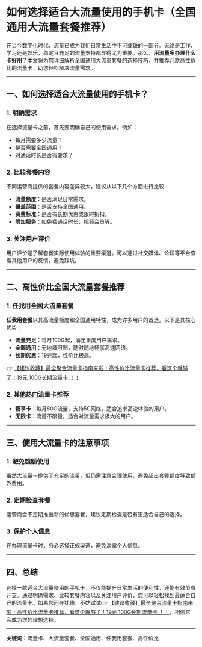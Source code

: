# 如何选择适合大流量使用的手机卡（全国通用大流量套餐推荐）

在当今数字化时代，流量已成为我们日常生活中不可或缺的一部分。无论是工作、学习还是娱乐，稳定且充足的流量支持都显得尤为重要。那么，**用流量多办理什么卡好用**？本文将为您详细解析全国通用大流量套餐的选择技巧，并推荐几款高性价比的流量卡，助您轻松解决流量需求。

---

## 一、如何选择适合大流量使用的手机卡？

### 1. 明确需求
在选择流量卡之前，首先要明确自己的使用需求。例如：
- 每月需要多少流量？
- 是否需要全国通用？
- 对通话时长是否有要求？

### 2. 比较套餐内容
不同运营商提供的套餐内容差异较大，建议从以下几个方面进行比较：
- **流量额度**：是否满足日常需求。
- **覆盖范围**：是否支持全国通用。
- **资费标准**：是否有长期优惠或限时折扣。
- **附加服务**：如免费通话时长、视频会员等。

### 3. 关注用户评价
用户评价是了解套餐实际使用体验的重要渠道。可以通过社交媒体、论坛等平台查看其他用户的反馈，避免踩坑。

---

## 二、高性价比全国大流量套餐推荐

### 1. 任我用全国大流量套餐
**任我用套餐**以其高流量额度和全国通用特性，成为许多用户的首选。以下是其核心优势：
- **流量充足**：每月100G起，满足重度用户需求。
- **全国通用**：无地域限制，随时随地畅享高速网络。
- **长期优惠**：19元起，性价比极高。

👉 [【建议收藏】最全聚合流量卡指南来啦！高性价比流量卡推荐，看这个就够了！19元 100G长期流量卡 ！！](https://bit.ly/Liuliangka)

### 2. 其他热门流量卡推荐
- **畅享卡**：每月80G流量，支持5G网络，适合追求高速体验的用户。
- **无限卡**：流量不限量，适合对流量需求极大的用户。

---

## 三、使用大流量卡的注意事项

### 1. 避免超额使用
虽然大流量卡提供了充足的流量，但仍需注意合理使用，避免超出套餐额度导致额外费用。

### 2. 定期检查套餐
运营商会不定期推出新的优惠套餐，建议定期检查是否有更适合自己的选择。

### 3. 保护个人信息
在办理流量卡时，务必选择正规渠道，避免泄露个人信息。

---

## 四、总结

选择一款适合大流量使用的手机卡，不仅能提升日常生活的便利性，还能有效节省开支。通过明确需求、比较套餐内容以及关注用户评价，您可以轻松找到最适合自己的流量卡。如果您还在犹豫，不妨试试👉 [【建议收藏】最全聚合流量卡指南来啦！高性价比流量卡推荐，看这个就够了！19元 100G长期流量卡 ！！](https://bit.ly/Liuliangka)，相信它会成为您的理想选择。

---

**关键词**：流量卡、大流量套餐、全国通用、任我用套餐、高性价比
